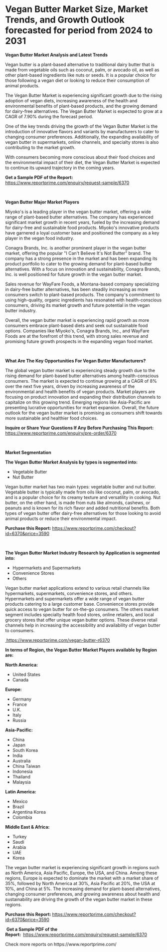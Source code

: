 <p><h1>Vegan Butter Market Size, Market Trends, and Growth Outlook forecasted for period from 2024 to 2031</h1></p><p><strong>Vegan Butter Market Analysis and Latest Trends</strong></p>
<p><p>Vegan butter is a plant-based alternative to traditional dairy butter that is made from vegetable oils such as coconut, palm, or avocado oil, as well as other plant-based ingredients like nuts or seeds. It is a popular choice for those following a vegan diet or looking to reduce their consumption of animal products.</p><p>The Vegan Butter Market is experiencing significant growth due to the rising adoption of vegan diets, increasing awareness of the health and environmental benefits of plant-based products, and the growing demand for dairy-free alternatives. The Vegan Butter Market is expected to grow at a CAGR of 7.90% during the forecast period.</p><p>One of the key trends driving the growth of the Vegan Butter Market is the introduction of innovative flavors and variants by manufacturers to cater to changing consumer preferences. Additionally, the expanding availability of vegan butter in supermarkets, online channels, and specialty stores is also contributing to the market growth.</p><p>With consumers becoming more conscious about their food choices and the environmental impact of their diet, the Vegan Butter Market is expected to continue its upward trajectory in the coming years.</p></p>
<p><strong>Get a Sample PDF of the Report:&nbsp;</strong> <a href="https://www.reportprime.com/enquiry/request-sample/6370">https://www.reportprime.com/enquiry/request-sample/6370</a></p>
<p>&nbsp;</p>
<p><strong>Vegan Butter Major Market Players</strong></p>
<p><p>Miyoko's is a leading player in the vegan butter market, offering a wide range of plant-based butter alternatives. The company has experienced significant market growth in recent years, fueled by the increasing demand for dairy-free and sustainable food products. Miyoko's innovative products have garnered a loyal customer base and positioned the company as a key player in the vegan food industry.</p><p>Conagra Brands, Inc. is another prominent player in the vegan butter market, offering the popular "I Can't Believe It's Not Butter" brand. The company has a strong presence in the market and has been expanding its product portfolio to cater to the growing demand for plant-based butter alternatives. With a focus on innovation and sustainability, Conagra Brands, Inc. is well positioned for future growth in the vegan butter market.</p><p>Sales revenue for WayFare Foods, a Montana-based company specializing in dairy-free butter alternatives, has been steadily increasing as more consumers switch to plant-based products. The company's commitment to using high-quality, organic ingredients has resonated with health-conscious consumers, driving its market growth and future potential in the vegan butter industry.</p><p>Overall, the vegan butter market is experiencing rapid growth as more consumers embrace plant-based diets and seek out sustainable food options. Companies like Miyoko's, Conagra Brands, Inc., and WayFare Foods are at the forefront of this trend, with strong sales revenue and promising future growth prospects in the expanding vegan food market.</p></p>
<p>&nbsp;</p>
<p><strong>What Are The Key Opportunities For Vegan Butter Manufacturers?</strong></p>
<p><p>The global vegan butter market is experiencing steady growth due to the rising demand for plant-based butter alternatives among health-conscious consumers. The market is expected to continue growing at a CAGR of 8% over the next five years, driven by increasing awareness of the environmental and health benefits of vegan products. Market players are focusing on product innovation and expanding their distribution channels to capitalize on this growing trend. Emerging regions like Asia-Pacific are presenting lucrative opportunities for market expansion. Overall, the future outlook for the vegan butter market is promising as consumers shift towards more sustainable and healthier food choices.</p></p>
<p><strong>Inquire or Share Your Questions If Any Before Purchasing This Report:</strong> <a href="https://www.reportprime.com/enquiry/pre-order/6370">https://www.reportprime.com/enquiry/pre-order/6370</a></p>
<p>&nbsp;</p>
<p><strong>Market Segmentation</strong></p>
<p><strong>The Vegan Butter Market Analysis by types is segmented into:</strong></p>
<p><ul><li>Vegetable Butter</li><li>Nut Butter</li></ul></p>
<p><p>Vegan butter market has two main types: vegetable butter and nut butter. Vegetable butter is typically made from oils like coconut, palm, or avocado, and is a popular choice for its creamy texture and versatility in cooking. Nut butter, on the other hand, is made from nuts like almonds, cashews, or peanuts and is known for its rich flavor and added nutritional benefits. Both types of vegan butter offer dairy-free alternatives for those looking to avoid animal products or reduce their environmental impact.</p></p>
<p><strong>Purchase this Report:&nbsp;</strong><a href="https://www.reportprime.com/checkout?id=6370&price=3590">https://www.reportprime.com/checkout?id=6370&price=3590</a></p>
<p>&nbsp;</p>
<p><strong>The Vegan Butter Market Industry Research by Application is segmented into:</strong></p>
<p><ul><li>Hypermarkets and Supermarkets</li><li>Convenience Stores</li><li>Others</li></ul></p>
<p><p>Vegan butter market applications extend to various retail channels like hypermarkets, supermarkets, convenience stores, and others. Hypermarkets and supermarkets offer a wide range of vegan butter products catering to a large customer base. Convenience stores provide quick access to vegan butter for on-the-go consumers. The others market segment includes specialty health food stores, online retailers, and local grocery stores that offer unique vegan butter options. These diverse retail channels help in increasing the accessibility and availability of vegan butter to consumers.</p></p>
<p><a href="https://www.reportprime.com/vegan-butter-r6370">&nbsp;https://www.reportprime.com/vegan-butter-r6370</a></p>
<p><strong>In terms of Region, the Vegan Butter Market Players available by Region are:</strong></p>
<p>
    <p> <strong> North America: </strong>
        <ul>
            <li>United States</li>
            <li>Canada</li>
        </ul>
        </p> 
    <p> <strong> Europe: </strong>
        <ul>
            <li>Germany</li>
            <li>France</li>
            <li>U.K.</li>
            <li>Italy</li>
            <li>Russia</li>
        </ul>
        </p> 
    <p> <strong> Asia-Pacific: </strong>
        <ul>
            <li>China</li>
            <li>Japan</li>
            <li>South Korea</li>
            <li>India</li>
            <li>Australia</li>
            <li>China Taiwan</li>
            <li>Indonesia</li>
            <li>Thailand</li>
            <li>Malaysia</li>
        </ul>
        </p> 
    <p> <strong> Latin America: </strong>
        <ul>
            <li>Mexico</li>
            <li>Brazil</li>
            <li>Argentina Korea</li>
            <li>Colombia</li>
        </ul>
        </p> 
    <p> <strong> Middle East & Africa: </strong>
        <ul>
            <li>Turkey</li>
            <li>Saudi</li>
            <li>Arabia</li>
            <li>UAE</li>
            <li>Korea</li>
        </ul>
    </p>
    </p>
<p><p>The vegan butter market is experiencing significant growth in regions such as North America, Asia Pacific, Europe, the USA, and China. Among these regions, Europe is expected to dominate the market with a market share of 35%, followed by North America at 30%, Asia Pacific at 20%, the USA at 10%, and China at 5%. The increasing demand for plant-based alternatives, changing consumer preferences, and growing awareness about health and sustainability are driving the growth of the vegan butter market in these regions.</p></p>
<p><strong>Purchase this Report: </strong><a href="https://www.reportprime.com/checkout?id=6370&price=3590">https://www.reportprime.com/checkout?id=6370&price=3590</a></p>
<p>&nbsp;<strong>Get a Sample PDF of the Report:&nbsp;&nbsp;</strong><a href="https://www.reportprime.com/enquiry/request-sample/6370">https://www.reportprime.com/enquiry/request-sample/6370</a></p>
<p><strong></strong></p>
<p>Check more reports on https://www.reportprime.com/</p>